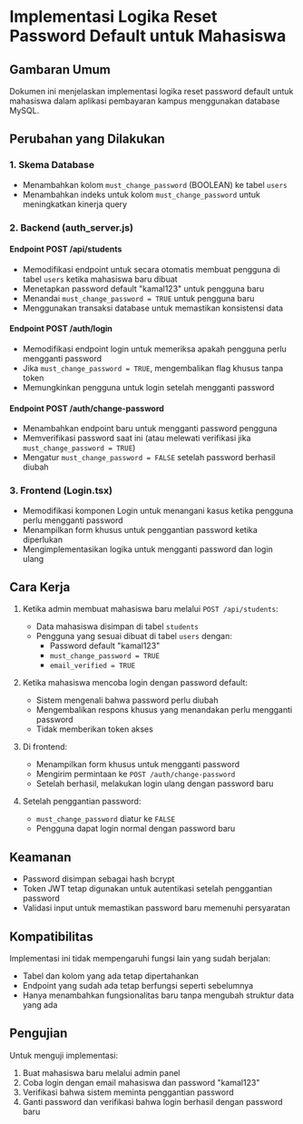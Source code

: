 # Implementasi Logika Reset Password Default untuk Mahasiswa

## Gambaran Umum
Dokumen ini menjelaskan implementasi logika reset password default untuk mahasiswa dalam aplikasi pembayaran kampus menggunakan database MySQL.

## Perubahan yang Dilakukan

### 1. Skema Database
- Menambahkan kolom `must_change_password` (BOOLEAN) ke tabel `users`
- Menambahkan indeks untuk kolom `must_change_password` untuk meningkatkan kinerja query

### 2. Backend (auth_server.js)

#### Endpoint POST /api/students
- Memodifikasi endpoint untuk secara otomatis membuat pengguna di tabel `users` ketika mahasiswa baru dibuat
- Menetapkan password default "kamal123" untuk pengguna baru
- Menandai `must_change_password = TRUE` untuk pengguna baru
- Menggunakan transaksi database untuk memastikan konsistensi data

#### Endpoint POST /auth/login
- Memodifikasi endpoint login untuk memeriksa apakah pengguna perlu mengganti password
- Jika `must_change_password = TRUE`, mengembalikan flag khusus tanpa token
- Memungkinkan pengguna untuk login setelah mengganti password

#### Endpoint POST /auth/change-password
- Menambahkan endpoint baru untuk mengganti password pengguna
- Memverifikasi password saat ini (atau melewati verifikasi jika `must_change_password = TRUE`)
- Mengatur `must_change_password = FALSE` setelah password berhasil diubah

### 3. Frontend (Login.tsx)
- Memodifikasi komponen Login untuk menangani kasus ketika pengguna perlu mengganti password
- Menampilkan form khusus untuk penggantian password ketika diperlukan
- Mengimplementasikan logika untuk mengganti password dan login ulang

## Cara Kerja

1. Ketika admin membuat mahasiswa baru melalui `POST /api/students`:
   - Data mahasiswa disimpan di tabel `students`
   - Pengguna yang sesuai dibuat di tabel `users` dengan:
     - Password default "kamal123"
     - `must_change_password = TRUE`
     - `email_verified = TRUE`

2. Ketika mahasiswa mencoba login dengan password default:
   - Sistem mengenali bahwa password perlu diubah
   - Mengembalikan respons khusus yang menandakan perlu mengganti password
   - Tidak memberikan token akses

3. Di frontend:
   - Menampilkan form khusus untuk mengganti password
   - Mengirim permintaan ke `POST /auth/change-password`
   - Setelah berhasil, melakukan login ulang dengan password baru

4. Setelah penggantian password:
   - `must_change_password` diatur ke `FALSE`
   - Pengguna dapat login normal dengan password baru

## Keamanan

- Password disimpan sebagai hash bcrypt
- Token JWT tetap digunakan untuk autentikasi setelah penggantian password
- Validasi input untuk memastikan password baru memenuhi persyaratan

## Kompatibilitas

Implementasi ini tidak mempengaruhi fungsi lain yang sudah berjalan:
- Tabel dan kolom yang ada tetap dipertahankan
- Endpoint yang sudah ada tetap berfungsi seperti sebelumnya
- Hanya menambahkan fungsionalitas baru tanpa mengubah struktur data yang ada

## Pengujian

Untuk menguji implementasi:
1. Buat mahasiswa baru melalui admin panel
2. Coba login dengan email mahasiswa dan password "kamal123"
3. Verifikasi bahwa sistem meminta penggantian password
4. Ganti password dan verifikasi bahwa login berhasil dengan password baru